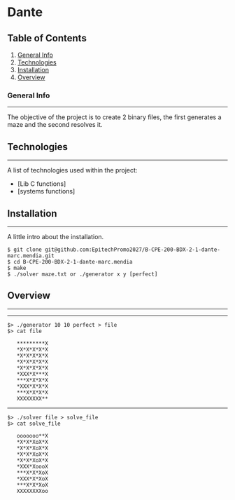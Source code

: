 # Dante
## Table of Contents
1. [General Info](#general-info)
2. [Technologies](#technologies)
3. [Installation](#installation)
4. [Overview](#Overview)
### General Info
***
The objective of the project is to create 2 binary files, the first generates a maze and the second resolves it.
## Technologies
***
A list of technologies used within the project:
* [Lib C functions]
* [systems functions]
## Installation
***
A little intro about the installation.
```
$ git clone git@github.com:EpitechPromo2027/B-CPE-200-BDX-2-1-dante-marc.mendia.git
$ cd B-CPE-200-BDX-2-1-dante-marc.mendia
$ make
$ ./solver maze.txt or ./generator x y [perfect]
```
## Overview
***
***
```
$> ./generator 10 10 perfect > file
$> cat file

   *********X
   *X*X*X*X*X
   *X*X*X*X*X
   *X*X*X*X*X
   *X*X*X*X*X
   *XXX*X***X
   ***X*X*X*X
   *XXX*X*X*X
   ***X*X*X*X
   XXXXXXXX**
```
***
```
$> ./solver file > solve_file
$> cat solve_file

   ooooooo**X
   *X*X*XoX*X
   *X*X*XoX*X
   *X*X*XoX*X
   *X*X*XoX*X
   *XXX*XoooX
   ***X*X*XoX
   *XXX*X*XoX
   ***X*X*XoX
   XXXXXXXXoo
```
